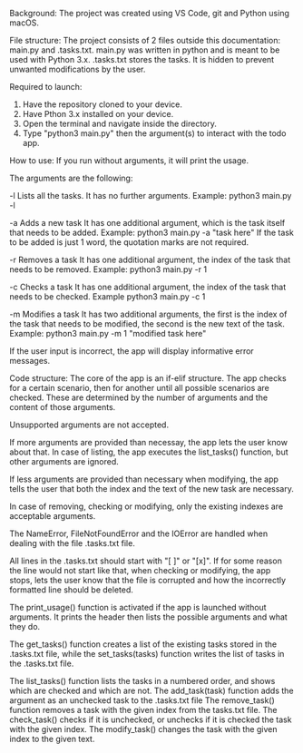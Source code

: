 Background:
The project was created using VS Code, git and Python using macOS.

File structure:
The project consists of 2 files outside this documentation: main.py and .tasks.txt.
main.py was written in python and is meant to be used with Python 3.x.
.tasks.txt stores the tasks. It is hidden to prevent unwanted modifications by the user.

Required to launch:
1. Have the repository cloned to your device.
2. Have Pthon 3.x installed on your device.
3. Open the terminal and navigate inside the directory.
4. Type "python3 main.py" then the argument(s) to interact with the todo app.


How to use:
If you run without arguments, it will print the usage.

The arguments are the following:

-l
Lists all the tasks.
It has no further arguments.
Example: python3 main.py -l

-a
Adds a new task
It has one additional argument, which is the task itself that needs to be added.
Example: python3 main.py -a "task here"
If the task to be added is just 1 word, the quotation marks are not required.

-r
Removes a task
It has one additional argument, the index of the task that needs to be removed.
Example: python3 main.py -r 1

-c
Checks a task
It has one additional argument, the index of the task that needs to be checked.
Example python3 main.py -c 1

-m
Modifies a task
It has two additional arguments, the first is the index of the task that needs to be modified, the second is the new text of the task.
Example: python3 main.py -m 1 "modified task here"

If the user input is incorrect, the app will display informative error messages.

Code structure:
The core of the app is an if-elif structure. The app checks for a certain scenario, then for another until all possible scenarios are checked. These are determined by the number of arguments and the content of those arguments.

Unsupported arguments are not accepted.

If more arguments are provided than necessay, the app lets the user know about that.
In case of listing, the app executes the list_tasks() function, but other arguments are ignored.

If less arguments are provided than necessary when modifying, the app tells the user that both the index and the text of the new task are necessary.

In case of removing, checking or modifying, only the existing indexes are acceptable arguments.

The NameError, FileNotFoundError and the IOError are handled when dealing with the file .tasks.txt file.

All lines in the .tasks.txt should start with "[ ]" or "[x]". If for some reason the line would not start like that, when checking or modifying, the app stops, lets the user know that the file is corrupted and how the incorrectly formatted line should be deleted.

The print_usage() function is activated if the app is launched without arguments. It prints the header then lists the possible arguments and what they do.

The get_tasks() function creates a list of the existing tasks stored in the .tasks.txt file, while the set_tasks(tasks) function writes the list of tasks in the .tasks.txt file.

The list_tasks() function lists the tasks in a numbered order, and shows which are checked and which are not.
The add_task(task) function adds the argument as an unchecked task to the .tasks.txt file
The remove_task() function removes a task with the given index from the tasks.txt file.
The check_task() checks if it is unchecked, or unchecks if it is checked the task with the given index.
The modify_task() changes the task with the given index to the given text.
